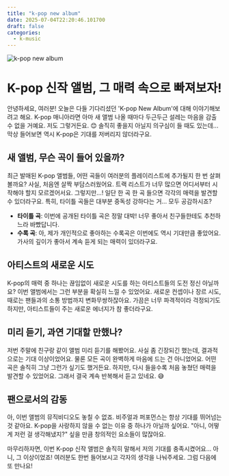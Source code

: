 ```yaml
---
title: "k-pop new album"
date: 2025-07-04T22:20:46.101700
draft: false
categories:
  - k-music
---
```


![k-pop new album](/images/2025-07-04-kpop-new-album.jpg)

# K-pop 신작 앨범, 그 매력 속으로 빠져보자!

안녕하세요, 여러분! 오늘은 다들 기다리셨던 'K-pop New Album'에 대해 이야기해보려고 해요. K-pop 매니아라면 아마 새 앨범 나올 때마다 두근두근 설레는 마음을 감출 수 없을 거예요. 저도 그렇거든요. 😊 솔직히 좋을지 아닐지 의구심이 들 때도 있는데... 막상 들어보면 역시 K-pop은 기대를 저버리지 않더라구요.

## 새 앨범, 무슨 곡이 들어 있을까?

최근 발매된 K-pop 앨범들, 어떤 곡들이 여러분의 플레이리스트에 추가될지 한 번 살펴볼까요? 사실, 처음엔 살짝 부담스러웠어요. 트랙 리스트가 너무 많으면 어디서부터 시작해야 할지 모르겠어서요. 그렇지만...! 일단 한 곡 한 곡 들으면 각각의 매력을 발견할 수 있더라구요. 특히, 타이틀 곡들은 대부분 중독성 강하다는 거... 모두 공감하시죠?

- **타이틀 곡**: 이번에 공개된 타이틀 곡은 정말 대박! 너무 좋아서 친구들한테도 추천하느라 바빴답니다.
- **수록 곡**: 아, 제가 개인적으로 좋아하는 수록곡은 이번에도 역시 기대만큼 좋았어요. 가사의 깊이가 좋아서 계속 듣게 되는 매력이 있더라구요.

## 아티스트의 새로운 시도

K-pop의 매력 중 하나는 끊임없이 새로운 시도를 하는 아티스트들의 도전 정신 아닐까요? 이번 앨범에서는 그런 부분을 확실히 느낄 수 있었어요. 새로운 컨셉이나 장르 시도, 때로는 팬들과의 소통 방법까지 변화무쌍하잖아요. 가끔은 너무 파격적이라 걱정되기도 하지만, 아티스트들이 주는 새로운 에너지가 참 좋더라구요.

## 미리 듣기, 과연 기대할 만했나?

저번 주말에 친구랑 같이 앨범 미리 듣기를 해봤어요. 사실 좀 긴장되긴 했는데, 결과적으로는 기대 이상이었어요. 물론 모든 곡이 완벽하게 마음에 드는 건 아니었어요. 어떤 곡은 솔직히 그냥 그런가 싶기도 했거든요. 하지만, 다시 들을수록 처음 놓쳤던 매력을 발견할 수 있었어요. 그래서 결국 계속 반복해서 듣고 있네요. 😅

## 팬으로서의 감동

아, 이번 앨범의 뮤직비디오도 놓칠 수 없죠. 비주얼과 퍼포먼스는 항상 기대를 뛰어넘는 것 같아요. K-pop을 사랑하지 않을 수 없는 이유 중 하나가 아닐까 싶어요. "아니, 어떻게 저런 걸 생각해냈지?" 싶을 만큼 창의적인 요소들이 많잖아요.

마무리하자면, 이번 K-pop 신작 앨범은 솔직히 말해서 저의 기대를 충족시켰어요... 아니, 그 이상이었죠! 여러분도 한번 들어보시고 각자의 생각을 나눠주세요. 그럼 다음에 또 만나요!
